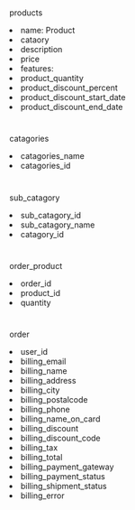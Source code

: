 #
products
<li>name: Product</li>
<li>cataory</li>
<li>description</li>
<li>price</li>
<li>features:</li>
<li>product_quantity</li>
<li>product_discount_percent</li>
<li>product_discount_start_date</li>
<li>product_discount_end_date</li>

#

catagories
   <li>catagories_name</li>
   <li>catagories_id</li>


#
 
 sub_catagory
 <li>sub_catagory_id</li>
 <li>sub_catagory_name</li>
 <li>catagory_id</li>



#

order_product
   <li>order_id</li>
   <li>product_id</li>
   <li>quantity </li> 

#
order
   <li>user_id</li>
   <li>billing_email</li>
   <li>billing_name</li>
   <li>billing_address</li>
   <li>billing_city</li> 
   <li>billing_postalcode</li>
   <li>billing_phone</li>
   <li>billing_name_on_card</li>
   <li>billing_discount</li>
   <li>billing_discount_code</li>
   <li>billing_tax</li>
   <li>billing_total</li>
   <li>billing_payment_gateway</li>
   <li>billing_payment_status</li> 
   <li>billing_shipment_status</li> 
   <li>billing_error</li> 
